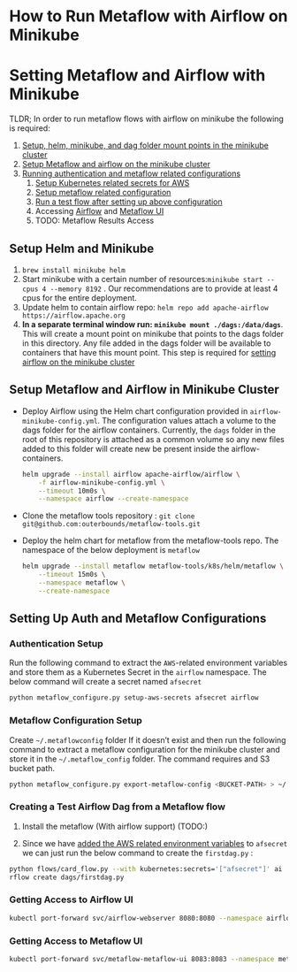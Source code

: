 # How to Run Metaflow with Airflow on Minikube


# Setting Metaflow and Airflow with Minikube

TLDR; In order to run metaflow flows with airflow on minikube the following is required: 

1. [Setup, helm, minikube, and dag folder mount points in the minikube cluster](#setup-helm-and-minikube)
2. [Setup Metaflow and airflow on the minikube cluster](#setup-metaflow-and-airflow-in-minikube-cluster)
3. [Running authentication and metaflow related configurations](#setting-up-auth-and-metaflow-configurations)
    1. [Setup Kubernetes related secrets for AWS](#authentication-setup)
    2. [Setup metaflow related configuration](#metaflow-configuration-setup)
    3. [Run a test flow after setting up above configuration](#creating-a-test-airflow-dag-from-a-metaflow-flow)
    4. Accessing [Airflow](#getting-access-to-airflow-ui) and [Metaflow UI](#getting-access-to-metaflow-ui)
    5. TODO: Metaflow Results Access

## Setup Helm and Minikube

1. `brew install minikube helm`
2. Start minikube with a certain number of resources:`minikube start --cpus 4 --memory 8192` . Our recommendations are to provide at least 4 cpus for the entire deployment. 
3. Update helm to contain airflow repo: `helm repo add apache-airflow https://airflow.apache.org`
4. **In a separate terminal window run: ``minikube mount ./dags:/data/dags``**. This will create a mount point on minikube that points to the dags folder in this directory. Any file added in the dags folder will be available to containers that have this mount point. This step is required for [setting airflow on the minikube cluster](#setting-metaflow-and-airflow-with-minikube)

## Setup Metaflow and Airflow in Minikube Cluster

- Deploy Airflow using the Helm chart configuration provided in `airflow-minikube-config.yml`. The configuration values attach a volume to the dags folder for the airflow containers. Currently, the `dags` folder in the root of this repository is attached as a common volume so any new files added to this folder will create new be present inside the airflow- containers.
    
    ```bash
    helm upgrade --install airflow apache-airflow/airflow \
        -f airflow-minikube-config.yml \
        --timeout 10m0s \
        --namespace airflow --create-namespace
    ```
    
- Clone the metaflow tools repository : `git clone git@github.com:outerbounds/metaflow-tools.git`
- Deploy the helm chart for metaflow from the metaflow-tools repo. The namespace of the below deployment is `metaflow`
    
    ```bash
    helm upgrade --install metaflow metaflow-tools/k8s/helm/metaflow \
    	--timeout 15m0s \
    	--namespace metaflow \
    	--create-namespace
    ```
    

## Setting Up Auth and Metaflow Configurations

### Authentication Setup

Run the following command to extract the `AWS`-related environment variables and store them as a Kubernetes Secret in the `airflow` namespace. The below command will create a secret named `afsecret`

```bash
python metaflow_configure.py setup-aws-secrets afsecret airflow
```

### Metaflow Configuration Setup

Create `~/.metaflowconfig` folder If it doesn’t exist and then run the following command to extract a metaflow configuration for the minikube cluster and store it in the `~/.metaflow_config` folder. The command requires and S3 bucket path. 

```bash
python metaflow_configure.py export-metaflow-config <BUCKET-PATH> > ~/.metaflowconfig/config.json
```

### Creating a Test Airflow Dag from a Metaflow flow
1. Install the metaflow (With airflow support) (TODO:)

2. Since we have [added the AWS related environment variables](#authentication-setup) to `afsecret` we can just run the below command to create the `firstdag.py`  :

```bash
python flows/card_flow.py --with kubernetes:secrets='["afsecret"]' ai
rflow create dags/firstdag.py
```

### Getting Access to Airflow UI

```bash
kubectl port-forward svc/airflow-webserver 8080:8080 --namespace airflow
```

### Getting Access to Metaflow UI

```bash
kubectl port-forward svc/metaflow-metaflow-ui 8083:8083 --namespace metaflow
```